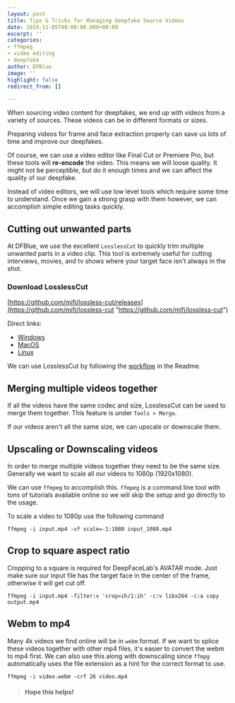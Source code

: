 ```yaml
---
layout: post
title: Tips & Tricks for Managing Deepfake Source Videos
date: 2019-11-05T08:00:00.000+00:00
excerpt: ''
categories:
- ffmpeg
- video editing
- deepfake
author: DFBlue
image: ''
highlight: false
redirect_from: []

---
```

When sourcing video content for deepfakes, we end up with videos from a variety of sources. These videos can be in different formats or sizes.

Preparing videos for frame and face extraction properly can save us lots of time and improve our deepfakes.

Of course, we can use a video editor like Final Cut or Premiere Pro, but these tools will **re-encode** the video. This means we will loose quality. It might not be perceptible, but do it enough times and we can affect the quality of our deepfake.

Instead of video editors, we will use low level tools which require some time to understand. Once we gain a strong grasp with them however, we can accomplish simple editing tasks quickly.

## Cutting out unwanted parts

At DFBlue, we use the excellent `LosslessCut` to quickly trim multiple unwanted parts in a video clip. This tool is extremely useful for cutting interviews, movies, and tv shows where your target face isn't always in the shot.

### Download LosslessCut

[https://github.com/mifi/lossless-cut/releases](https://github.com/mifi/lossless-cut "https://github.com/mifi/lossless-cut")

Direct links:

* [Windows](https://github.com/mifi/lossless-cut/releases/download/v2.6.0/LosslessCut-2.6.0.exe)
* [MacOS](https://github.com/mifi/lossless-cut/releases/download/v2.6.0/LosslessCut-2.6.0.dmg)
* [Linux](https://github.com/mifi/lossless-cut/releases/download/v2.6.0/lossless-cut-2.6.0.tar.bz2)

We can use LosslessCut by following the [workflow](https://github.com/mifi/lossless-cut#typical-workflow) in the Readme.

## Merging multiple videos together

If all the videos have the same codec and size, LosslessCut can be used to merge them together. This feature is under `Tools > Merge`.

If our videos aren't all the same size, we can upscale or downscale them.

## Upscaling or Downscaling videos

In order to merge multiple videos together they need to be the same size. Generally we want to scale all our videos to 1080p (1920x1080).

We can use `ffmpeg` to accomplish this. `ffmpeg` is a command line tool with tons of tutorials available online so we will skip the setup and go directly to the usage.

To scale a video to 1080p use the following command

    ffmpeg -i input.mp4 -vf scale=-1:1080 input_1080.mp4

## Crop to square aspect ratio

Cropping to a square is required for DeepFaceLab's AVATAR mode. Just make sure our input file has the target face in the center of the frame, otherwise it will get cut off.

    ffmpeg -i input.mp4 -filter:v 'crop=ih/1:ih' -c:v libx264 -c:a copy output.mp4

## Webm to mp4

Many 4k videos we find online will be in `webm` format. If we want to splice these videos together with other mp4 files, it's easier to convert the webm to mp4 first. We can also use this along with downscaling since `ffmpg` automatically uses the file extension as a hint for the correct format to use.

    ffmpeg -i video.webm -crf 26 video.mp4

> #### Hope this helps!